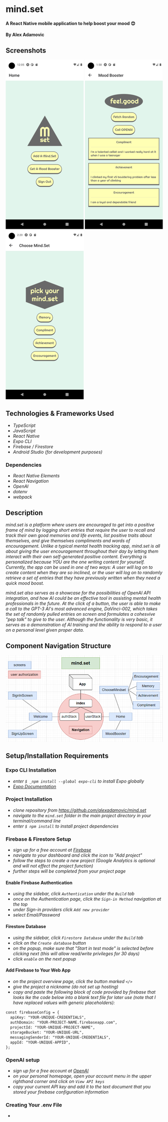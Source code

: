 # mind.set

#### A React Native mobile application to help boost your mood 😊

#### By Alex Adamovic

## Screenshots

![image](/mind.set/assets/logo_screenshot.png) ![image](/mind.set/assets/screenshot2.png) ![image](/mind.set/assets/screenshot3.png)

## Technologies & Frameworks Used

* _TypeScript_
* _JavaScript_
* _React Native_
* _Expo CLI_
* _Firebase / Firestore_
* _Android Studio (for development purposes)_

### Dependencies

* _React Native Elements_
* _React Navigation_
* _OpenAI_
* _dotenv_
* _webpack_

## Description

_mind.set is a platform where users are encouraged to get into a positive frame of mind by logging short entries that require the user to recall and track their own good memories and life events, list positive traits about themselves, and give themselves compliments and words of encouragement. Unlike a typical mental health tracking app, mind.set is all about giving the user encouragement throughout their day by letting them interact with their own self-generated positive content. Everything is personalized because YOU are the one writing content for yourself. Currently, the app can be used in one of two ways: A user will log on to create content when they are so inclined, or the user will log on to randomly retrieve a set of entries that they have previously written when they need a quick mood boost._

_mind.set also serves as a showcase for the possibilities of OpenAI API integration, and how AI could be an effective tool in assisting mental health professionals in the future. At the click of a button, the user is able to make a call to the GPT-3 AI's most advanced engine, DaVinci-002, which takes the set of randomly pulled entries on screen and formulates a cohesvive "pep talk" to give to the user. Although the functionality is very basic, it serves as a demonstration of AI training and the ability to respond to a user on a personal level given proper data._

## Component Navigation Structure

![image](/mind.set/assets/component_navigation.png)

## Setup/Installation Requirements

### Expo CLI Installation

* _enter ```$ _npm install --global expo-cli``` to install Expo globally_
* _[Expo Documentation](https://docs.expo.dev/)_

### Project Installation

* _clone repository from https://github.com/alexadamovic/mind.set_
* _navigate to the ```mind.set``` folder in the main project directory in your terminal/command line_
* _enter ```$ npm install``` to install project dependencies_

### Firebase & Firestore Setup

* _sign up for a free account at [Firebase](https://firebase.google.com/)_
* _navigate to your dashboard and click the icon to "Add project"_
* _follow the steps to create a new project (Google Analytics is optional and will not effect the project function)_
* _further steps will be completed from your project page_

#### Enable Firebase Authentication

* _using the sidebar, click ```Authentication``` under the ```Build``` tab_
* _once on the Authentication page, click the ```Sign-in Method``` navigation at the top_
* _under Sign-in providers click ```Add new provider```_
* _select Email/Password_

#### Firestore Database

* _using the sidebar, click ```Firestore Database``` under the ```Build``` tab_
* _click on the ```Create database``` button_
* _on the popup, make sure that "Start in test mode" is selected before clicking next (this will allow read/write privileges for 30 days)_
* _click ```enable``` on the next popup_

#### Add Firebase to Your Web App

* _on the project overview page, click the button marked ```</>```_
* _give the project a nickname (do not set up hosting)_
* _copy and paste the following block of code provided by firebase that looks lke the code below into a blank text file for later use (note that I have replaced values with generic placeholders):_

```
const firebaseConfig = {
  apiKey: "YOUR-UNIQUE-CREDENTIALS",
  authDomain: "YOUR-PROJECT-NAME.firebaseapp.com",
  projectId: "YOUR-UNIQUE-PROJECT-NAME",
  storageBucket: "YOUR-UNIQUE-URL",
  messagingSenderId: "YOUR-UNIQUE-CREDENTIALS",
  appId: "YOUR-UNIQUE-APPID",
};
```

### OpenAI setup

* _sign up for a free account at [OpenAI](https://openai.com/api/)_
* _on your personal homepage, open your account menu in the upper righthand corner and click on ```View API keys```_
* _copy your current API key and add it to the text document that you stored your firebase configuration information_

### Creating Your .env File

*
